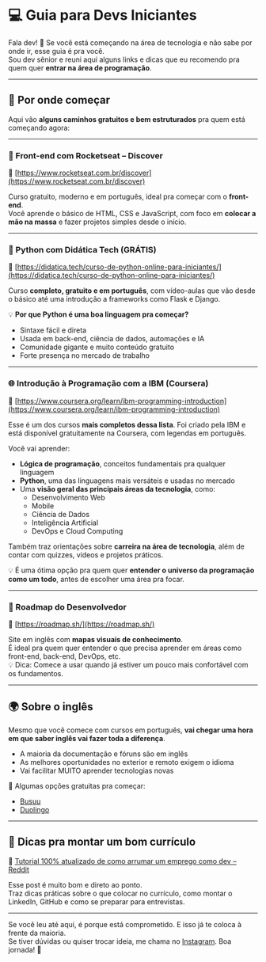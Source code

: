 # 💻 Guia para Devs Iniciantes

Fala dev! 👋 
Se você está começando na área de tecnologia e não sabe por onde ir, esse guia é pra você.  
Sou dev sênior e reuni aqui alguns links e dicas que eu recomendo pra quem quer **entrar na área de programação**.

---

## 🚀 Por onde começar

Aqui vão **alguns caminhos gratuitos e bem estruturados** pra quem está começando agora:

---

### 🎨 Front-end com Rocketseat – Discover  
🔗 [https://www.rocketseat.com.br/discover](https://www.rocketseat.com.br/discover)

Curso gratuito, moderno e em português, ideal pra começar com o **front-end**.  
Você aprende o básico de HTML, CSS e JavaScript, com foco em **colocar a mão na massa** e fazer projetos simples desde o início.

---

### 🐍 Python com Didática Tech (GRÁTIS)  
🔗 [https://didatica.tech/curso-de-python-online-para-iniciantes/](https://didatica.tech/curso-de-python-online-para-iniciantes/)

Curso **completo, gratuito e em português**, com vídeo-aulas que vão desde o básico até uma introdução a frameworks como Flask e Django.

💡 **Por que Python é uma boa linguagem pra começar?**  
- Sintaxe fácil e direta  
- Usada em back-end, ciência de dados, automações e IA  
- Comunidade gigante e muito conteúdo gratuito  
- Forte presença no mercado de trabalho

---

### 🌐 Introdução à Programação com a IBM (Coursera)  
🔗 [https://www.coursera.org/learn/ibm-programming-introduction](https://www.coursera.org/learn/ibm-programming-introduction)

Esse é um dos cursos **mais completos dessa lista**. Foi criado pela IBM e está disponível gratuitamente na Coursera, com legendas em português.

Você vai aprender:
- **Lógica de programação**, conceitos fundamentais pra qualquer linguagem  
- **Python**, uma das linguagens mais versáteis e usadas no mercado  
- Uma **visão geral das principais áreas da tecnologia**, como:
  - Desenvolvimento Web  
  - Mobile  
  - Ciência de Dados  
  - Inteligência Artificial  
  - DevOps e Cloud Computing  

Também traz orientações sobre **carreira na área de tecnologia**, além de contar com quizzes, vídeos e projetos práticos.

💡 É uma ótima opção pra quem quer **entender o universo da programação como um todo**, antes de escolher uma área pra focar.

---

### 🧭 Roadmap do Desenvolvedor  
🔗 [https://roadmap.sh/](https://roadmap.sh/)

Site em inglês com **mapas visuais de conhecimento**.  
É ideal pra quem quer entender o que precisa aprender em áreas como front-end, back-end, DevOps, etc.  
💡 Dica: Comece a usar quando já estiver um pouco mais confortável com os fundamentos.

---

## 🌍 Sobre o inglês

Mesmo que você comece com cursos em português, **vai chegar uma hora em que saber inglês vai fazer toda a diferença**.

- A maioria da documentação e fóruns são em inglês  
- As melhores oportunidades no exterior e remoto exigem o idioma  
- Vai facilitar MUITO aprender tecnologias novas

💬 Algumas opções gratuitas pra começar:
- [Busuu](https://www.busuu.com/)
- [Duolingo](https://www.duolingo.com/)

---

## 📄 Dicas pra montar um bom currículo

🔗 [Tutorial 100% atualizado de como arrumar um emprego como dev – Reddit](https://www.reddit.com/r/brdev/comments/1jiti78/tutorial_100_atualizado_de_como_arrumar_um_emprego/)

Esse post é muito bom e direto ao ponto.  
Traz dicas práticas sobre o que colocar no currículo, como montar o LinkedIn, GitHub e como se preparar para entrevistas.

---

Se você leu até aqui, é porque está comprometido. E isso já te coloca à frente da maioria.  
Se tiver dúvidas ou quiser trocar ideia, me chama no [Instagram](https://www.instagram.com/lucianosantosp/). Boa jornada! 🚀
